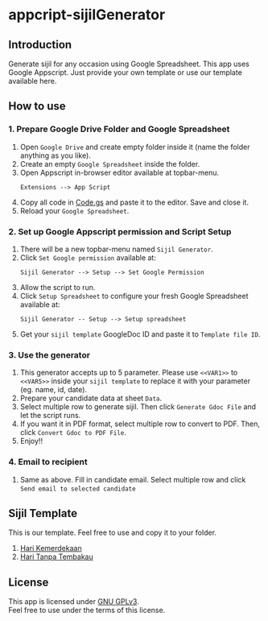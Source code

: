 # appcript-sijilGenerator

## Introduction

Generate sijil for any occasion using Google Spreadsheet. This app uses Google Appscript.
Just provide your own template or use our template available here.

## How to use

### 1. Prepare Google Drive Folder and Google Spreadsheet

1. Open `Google Drive` and create empty folder inside it (name the folder anything as you like).
1. Create an empty `Google Spreadsheet` inside the folder.
1. Open Appscript in-browser editor available at topbar-menu.
    ```
    Extensions --> App Script
    ```
1. Copy all code in [Code.gs](Code.gs) and paste it to the editor. Save and close it.
1. Reload your `Google Spreadsheet`.

### 2. Set up Google Appscript permission and Script Setup

1. There will be a new topbar-menu named `Sijil Generator`.
1. Click `Set Google permission` available at:
    ```
    Sijil Generator --> Setup --> Set Google Permission
    ```
1. Allow the script to run.
1. Click `Setup Spreadsheet` to configure your fresh Google Spreadsheet available at:
    ```
    Sijil Generator -- Setup --> Setup spreadsheet
    ```
1. Get your `sijil template` GoogleDoc ID and paste it to `Template file ID`.

### 3. Use the generator

1. This generator accepts up to 5 parameter. Please use `<<VAR1>>` to `<<VAR5>>` inside your
`sijil template` to replace it with your parameter (eg. name, id, date).
1. Prepare your candidate data at sheet `Data`.
1. Select multiple row to generate sijil. Then click `Generate Gdoc File` and let the script runs.
1. If you want it in PDF format, select multiple row to convert to PDF. Then, click `Convert Gdoc to PDF File`.
1. Enjoy!!

### 4. Email to recipient

1. Same as above. Fill in candidate email. Select multiple row and click `Send email to selected candidate`

## Sijil Template

This is our template. Feel free to use and copy it to your folder.
1. [Hari Kemerdekaan](https://docs.google.com/document/d/1m-ehl05mF9zTI_EDGkkCUDnA-9xEZiVHgBhQ2i85KQ8/)
1. [Hari Tanpa Tembakau](https://docs.google.com/document/d/1Sc2qg3a0Yq533EyxR0f7ULTMD_8oWJWNEclYAgFBP4A/)

## License

This app is licensed under [GNU GPLv3](LICENSE).<br>Feel free to use under the terms of this license.
